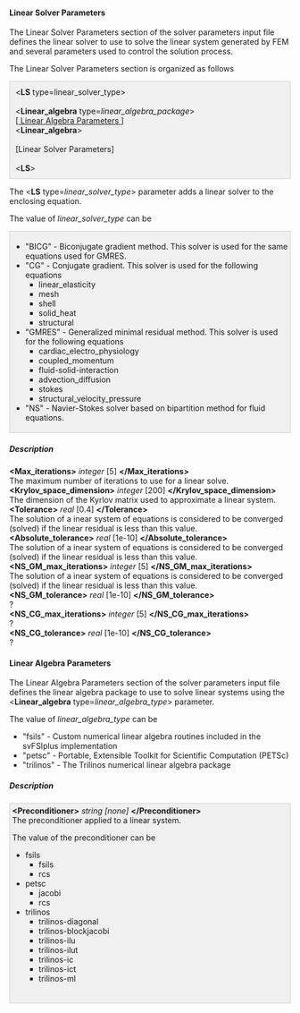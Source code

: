 <!-- ============================================================== -->
<!-- ==================== Linear Solver Parameters ================ -->
<!-- ============================================================== -->

<!-- -------------------------------- -->
<!-- ---------- Parameters ---------- -->
<!-- -------------------------------- -->

<h4 id="liner_solver_parameters"> Linear Solver Parameters </h4>
The Linear Solver Parameters section of the solver parameters input file defines the linear solver to use to solve the 
linear system generated by FEM and several parameters used to control the solution process.

The Linear Solver Parameters section is organized as follows
<div style="background-color: #F0F0F0; padding: 10px; border: 1px solid #d0d0d0; border-left: 1px solid #d0d0d0">
&lt;<strong>LS</strong> type=linear_solver_type</i>&gt;
<br><br>
&lt;<strong>Linear_algebra</strong> type=<i>linear_algebra_package</i>&gt;<br>
[<a href="#liner_algebra_parameters"> Linear Algebra Parameters </a> ]
<br>
&lt;<strong>Linear_algebra</strong>&gt;<br>
<br>
[Linear Solver Parameters]
<br><br>
&lt;<strong>LS</strong>&gt;
</div>

The &lt;<strong>LS</strong> type=<i>linear_solver_type</i>&gt; parameter adds a linear solver to the enclosing equation.

The value of <i>linear_solver_type</i> can be

<div style="background-color: #F0F0F0; padding: 4px; border: 1px solid #d0d0d0; border-left: 1px solid #d0d0d0">

<ul style="list-style-type:disc;">

  <li> "BICG" - Biconjugate gradient method. This solver is used for the same equations used for GMRES. </li>
  <li> "CG" - Conjugate gradient.  This solver is used for the following equations
     <ul style="list-style-type:square;">
       <li> linear_elasticity </li>
       <li> mesh </li>
       <li> shell </li>
       <li> solid_heat </li>
       <li> structural </li>
     </ul>
  </li>
  <li> "GMRES" - Generalized minimal residual method. This solver is used for the following equations
     <ul style="list-style-type:square;">
       <li> cardiac_electro_physiology </li>
       <li> coupled_momentum </li>
       <li> fluid-solid-interaction </li>
       <li> advection_diffusion </li>
       <li> stokes </li>
       <li> structural_velocity_pressure </li>
     </ul>
  </li>
  <li> "NS" - Navier-Stokes solver based on bipartition method for fluid equations. </li>

</ul>
</div>

<!-- --------------------------------- -->
<!-- ---------- Description ---------- -->
<!-- --------------------------------- -->

<h5> Description </h5>
<div class="bc_param_div">
<strong>&lt;Max_iterations&gt;</strong> <i>integer</i> [5]  <nobr>
<strong>&lt;/Max_iterations&gt;</strong>
</nobr><br>
The maximum number of iterations to use for a linear solve.
<br>
<strong>&lt;Krylov_space_dimension&gt;</strong> <i>integer</i> [200]  <nobr>
<strong>&lt;/Krylov_space_dimension&gt;</strong>
</nobr><br>
The dimension of the Kyrlov matrix used to approximate a linear system.
<br>
<strong>&lt;Tolerance&gt;</strong> <i>real</i> [0.4]  <nobr>
<strong>&lt;/Tolerance&gt;</strong>
</nobr><br>
The solution of a inear system of equations is considered to be converged (solved) if the linear residual is less than this value. 
<br>
<strong>&lt;Absolute_tolerance&gt;</strong> <i>real</i> [1e-10]  <nobr>
<strong>&lt;/Absolute_tolerance&gt;</strong>
</nobr><br>
The solution of a inear system of equations is considered to be converged (solved) if the linear residual is less than this value.
<br>
<strong>&lt;NS_GM_max_iterations&gt;</strong> <i>integer</i> [5]  <nobr>
<strong>&lt;/NS_GM_max_iterations&gt;</strong>
</nobr><br>
The solution of a inear system of equations is considered to be converged (solved) if the linear residual is less than this value.
<br>
<strong>&lt;NS_GM_tolerance&gt;</strong> <i>real</i> [1e-10]  <nobr>
<strong>&lt;/NS_GM_tolerance&gt;</strong>
</nobr><br>
? 
<br>
<strong>&lt;NS_CG_max_iterations&gt;</strong> <i>integer</i> [5]  <nobr>
<strong>&lt;/NS_CG_max_iterations&gt;</strong>
</nobr><br>
? 
<br>
<strong>&lt;NS_CG_tolerance&gt;</strong> <i>real</i> [1e-10]  <nobr>
<strong>&lt;/NS_CG_tolerance&gt;</strong>
</nobr><br>
? 
<br>
</div>


<!-- ============================================================== -->
<!-- ==================== Linear algebra parameter ================ -->
<!-- ============================================================== -->

<h4 id="liner_algebra_parameters"> Linear Algebra Parameters </h4>
The Linear Algebra Parameters section of the solver parameters input file defines the linear algebra package
to use to solve linear systems using the &lt;<strong>Linear_algebra</strong> type=<i>linear_algebra_type</i>&gt; parameter.

The value of <i>linear_algebra_type</i> can be

<ul style="list-style-type:disc;">
 <li> "fsils" - Custom numerical linear algebra routines included in the svFSIplus implementation </li>
 <li> "petsc" - Portable, Extensible Toolkit for Scientific Computation (PETSc) </li>
 <li> "trilinos" - The Trilinos numerical linear algebra package </li>
</ul>

<h5> Description </h5>
<div style="background-color: #F0F0F0; padding: 4px; border: 1px solid #d0d0d0; border-left: 1px solid #d0d0d0">
<strong>&lt;Preconditioner&gt;</strong> <i>string [none] </i> <nobr>
<strong>&lt;/Preconditioner&gt;</strong>
</nobr><br>
The preconditioner applied to a linear system. 

The value of the preconditioner can be
<ul style="list-style-type:disc;">
  <li> fsils 
     <ul style="list-style-type:square;">
       <li> fsils</li>
       <li> rcs </li>
     </ul>
  </li>
  <li> petsc 
     <ul style="list-style-type:square;">
       <li> jacobi </li>
       <li> rcs </li>
     </ul>
  </li>
  <li> trilinos 
     <ul style="list-style-type:square;">
       <li> trilinos-diagonal </li>
       <li> trilinos-blockjacobi </li>
       <li> trilinos-ilu</li>
       <li> trilinos-ilut</li>
       <li> trilinos-ic</li>
       <li> trilinos-ict</li>
       <li> trilinos-ml</li>
     </ul>
  </li>
</ul>
<br>
</div>

